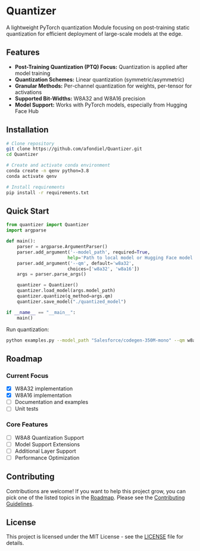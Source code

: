 # Quantizer

A lightweight PyTorch quantization Module focusing on post-training static quantization for efficient deployment of large-scale models at the edge.

## Features

* **Post-Training Quantization (PTQ) Focus:** Quantization is applied after model training
* **Quantization Schemes:** Linear quantization (symmetric/asymmetric)
* **Granular Methods:** Per-channel quantization for weights, per-tensor for activations
* **Supported Bit-Widths:** W8A32 and W8A16 precision
* **Model Support:** Works with PyTorch models, especially from Hugging Face Hub

## Installation

```bash
# Clone repository
git clone https://github.com/afondiel/Quantizer.git
cd Quantizer

# Create and activate conda environment
conda create -n qenv python=3.8
conda activate qenv

# Install requirements
pip install -r requirements.txt
```

## Quick Start

```python
from quantizer import Quantizer
import argparse

def main():
    parser = argparse.ArgumentParser()
    parser.add_argument('--model_path', required=True,
                       help='Path to local model or Hugging Face model ID')
    parser.add_argument('--qm', default='w8a32',
                       choices=['w8a32', 'w8a16'])
    args = parser.parse_args()

    quantizer = Quantizer()
    quantizer.load_model(args.model_path)
    quantizer.quantize(q_method=args.qm)
    quantizer.save_model("./quantized_model")

if __name__ == "__main__":
    main()
```

Run quantization:
```bash
python examples.py --model_path "Salesforce/codegen-350M-mono" --qm w8a32 --qmodel_path "./quantized_model"
```
## Roadmap

### Current Focus
- [x] W8A32 implementation
- [x] W8A16 implementation
- [ ] Documentation and examples
- [ ] Unit tests

### Core Features
- [ ] W8A8 Quantization Support
- [ ] Model Support Extensions
- [ ] Additional Layer Support
- [ ] Performance Optimization

## Contributing

Contributions are welcome! If you want to help this project grow, you can pick one of the listed topics in the [Roadmap](#roadmap). Please see the [Contributing Guidelines](CONTRIBUTING.md).

## License

This project is licensed under the MIT License - see the [LICENSE](LICENSE) file for details.
